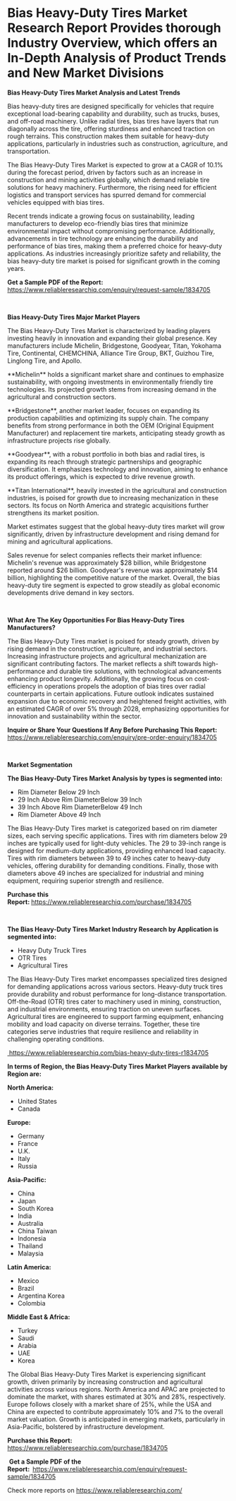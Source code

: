 <p><h1>Bias Heavy-Duty Tires Market Research Report Provides thorough Industry Overview, which offers an In-Depth Analysis of Product Trends and New Market Divisions</h1></p><p><strong>Bias Heavy-Duty Tires Market Analysis and Latest Trends</strong></p>
<p><p>Bias heavy-duty tires are designed specifically for vehicles that require exceptional load-bearing capability and durability, such as trucks, buses, and off-road machinery. Unlike radial tires, bias tires have layers that run diagonally across the tire, offering sturdiness and enhanced traction on rough terrains. This construction makes them suitable for heavy-duty applications, particularly in industries such as construction, agriculture, and transportation.</p><p>The Bias Heavy-Duty Tires Market is expected to grow at a CAGR of 10.1% during the forecast period, driven by factors such as an increase in construction and mining activities globally, which demand reliable tire solutions for heavy machinery. Furthermore, the rising need for efficient logistics and transport services has spurred demand for commercial vehicles equipped with bias tires.</p><p>Recent trends indicate a growing focus on sustainability, leading manufacturers to develop eco-friendly bias tires that minimize environmental impact without compromising performance. Additionally, advancements in tire technology are enhancing the durability and performance of bias tires, making them a preferred choice for heavy-duty applications. As industries increasingly prioritize safety and reliability, the bias heavy-duty tire market is poised for significant growth in the coming years.</p></p>
<p><strong>Get a Sample PDF of the Report:&nbsp;</strong> <a href="https://www.reliableresearchiq.com/enquiry/request-sample/1834705?utm_campaign=1896&utm_medium=2&utm_source=Github&utm_content=ia&utm_term=31122024&utm_id=bias-heavy-duty-tires">https://www.reliableresearchiq.com/enquiry/request-sample/1834705</a></p>
<p>&nbsp;</p>
<p><strong>Bias Heavy-Duty Tires Major Market Players</strong></p>
<p><p>The Bias Heavy-Duty Tires Market is characterized by leading players investing heavily in innovation and expanding their global presence. Key manufacturers include Michelin, Bridgestone, Goodyear, Titan, Yokohama Tire, Continental, CHEMCHINA, Alliance Tire Group, BKT, Guizhou Tire, Linglong Tire, and Apollo.</p><p>**Michelin** holds a significant market share and continues to emphasize sustainability, with ongoing investments in environmentally friendly tire technologies. Its projected growth stems from increasing demand in the agricultural and construction sectors. </p><p>**Bridgestone**, another market leader, focuses on expanding its production capabilities and optimizing its supply chain. The company benefits from strong performance in both the OEM (Original Equipment Manufacturer) and replacement tire markets, anticipating steady growth as infrastructure projects rise globally.</p><p>**Goodyear**, with a robust portfolio in both bias and radial tires, is expanding its reach through strategic partnerships and geographic diversification. It emphasizes technology and innovation, aiming to enhance its product offerings, which is expected to drive revenue growth.</p><p>**Titan International**, heavily invested in the agricultural and construction industries, is poised for growth due to increasing mechanization in these sectors. Its focus on North America and strategic acquisitions further strengthens its market position.</p><p>Market estimates suggest that the global heavy-duty tires market will grow significantly, driven by infrastructure development and rising demand for mining and agricultural applications. </p><p>Sales revenue for select companies reflects their market influence: Michelin's revenue was approximately $28 billion, while Bridgestone reported around $26 billion. Goodyear's revenue was approximately $14 billion, highlighting the competitive nature of the market. Overall, the bias heavy-duty tire segment is expected to grow steadily as global economic developments drive demand in key sectors.</p></p>
<p>&nbsp;</p>
<p><strong>What Are The Key Opportunities For Bias Heavy-Duty Tires Manufacturers?</strong></p>
<p><p>The Bias Heavy-Duty Tires market is poised for steady growth, driven by rising demand in the construction, agriculture, and industrial sectors. Increasing infrastructure projects and agricultural mechanization are significant contributing factors. The market reflects a shift towards high-performance and durable tire solutions, with technological advancements enhancing product longevity. Additionally, the growing focus on cost-efficiency in operations propels the adoption of bias tires over radial counterparts in certain applications. Future outlook indicates sustained expansion due to economic recovery and heightened freight activities, with an estimated CAGR of over 5% through 2028, emphasizing opportunities for innovation and sustainability within the sector.</p></p>
<p><strong>Inquire or Share Your Questions If Any Before Purchasing This Report:</strong> <a href="https://www.reliableresearchiq.com/enquiry/pre-order-enquiry/1834705?utm_campaign=1896&utm_medium=2&utm_source=Github&utm_content=ia&utm_term=31122024&utm_id=bias-heavy-duty-tires">https://www.reliableresearchiq.com/enquiry/pre-order-enquiry/1834705</a></p>
<p>&nbsp;</p>
<p><strong>Market Segmentation</strong></p>
<p><strong>The Bias Heavy-Duty Tires Market Analysis by types is segmented into:</strong></p>
<p><ul><li>Rim Diameter Below 29 Inch</li><li>29 Inch Above Rim DiameterBelow 39 Inch</li><li>39 Inch Above Rim DiameterBelow 49 Inch</li><li>Rim Diameter Above 49 Inch</li></ul></p>
<p><p>The Bias Heavy-Duty Tires market is categorized based on rim diameter sizes, each serving specific applications. Tires with rim diameters below 29 inches are typically used for light-duty vehicles. The 29 to 39-inch range is designed for medium-duty applications, providing enhanced load capacity. Tires with rim diameters between 39 to 49 inches cater to heavy-duty vehicles, offering durability for demanding conditions. Finally, those with diameters above 49 inches are specialized for industrial and mining equipment, requiring superior strength and resilience.</p></p>
<p><strong>Purchase this Report:&nbsp;</strong><a href="https://www.reliableresearchiq.com/purchase/1834705?utm_campaign=1896&utm_medium=2&utm_source=Github&utm_content=ia&utm_term=31122024&utm_id=bias-heavy-duty-tires">https://www.reliableresearchiq.com/purchase/1834705</a></p>
<p>&nbsp;</p>
<p><strong>The Bias Heavy-Duty Tires Market Industry Research by Application is segmented into:</strong></p>
<p><ul><li>Heavy Duty Truck Tires</li><li>OTR Tires</li><li>Agricultural Tires</li></ul></p>
<p><p>The Bias Heavy-Duty Tires market encompasses specialized tires designed for demanding applications across various sectors. Heavy-duty truck tires provide durability and robust performance for long-distance transportation. Off-the-Road (OTR) tires cater to machinery used in mining, construction, and industrial environments, ensuring traction on uneven surfaces. Agricultural tires are engineered to support farming equipment, enhancing mobility and load capacity on diverse terrains. Together, these tire categories serve industries that require resilience and reliability in challenging operating conditions.</p></p>
<p><a href="https://www.reliableresearchiq.com/bias-heavy-duty-tires-r1834705?utm_campaign=1896&utm_medium=2&utm_source=Github&utm_content=ia&utm_term=31122024&utm_id=bias-heavy-duty-tires">&nbsp;https://www.reliableresearchiq.com/bias-heavy-duty-tires-r1834705</a></p>
<p><strong>In terms of Region, the Bias Heavy-Duty Tires Market Players available by Region are:</strong></p>
<p>
    <p> <strong> North America: </strong>
        <ul>
            <li>United States</li>
            <li>Canada</li>
        </ul>
        </p> 
    <p> <strong> Europe: </strong>
        <ul>
            <li>Germany</li>
            <li>France</li>
            <li>U.K.</li>
            <li>Italy</li>
            <li>Russia</li>
        </ul>
        </p> 
    <p> <strong> Asia-Pacific: </strong>
        <ul>
            <li>China</li>
            <li>Japan</li>
            <li>South Korea</li>
            <li>India</li>
            <li>Australia</li>
            <li>China Taiwan</li>
            <li>Indonesia</li>
            <li>Thailand</li>
            <li>Malaysia</li>
        </ul>
        </p> 
    <p> <strong> Latin America: </strong>
        <ul>
            <li>Mexico</li>
            <li>Brazil</li>
            <li>Argentina Korea</li>
            <li>Colombia</li>
        </ul>
        </p> 
    <p> <strong> Middle East & Africa: </strong>
        <ul>
            <li>Turkey</li>
            <li>Saudi</li>
            <li>Arabia</li>
            <li>UAE</li>
            <li>Korea</li>
        </ul>
    </p>
    </p>
<p><p>The Global Bias Heavy-Duty Tires Market is experiencing significant growth, driven primarily by increasing construction and agricultural activities across various regions. North America and APAC are projected to dominate the market, with shares estimated at 30% and 28%, respectively. Europe follows closely with a market share of 25%, while the USA and China are expected to contribute approximately 10% and 7% to the overall market valuation. Growth is anticipated in emerging markets, particularly in Asia-Pacific, bolstered by infrastructure development.</p></p>
<p><strong>Purchase this Report: </strong><a href="https://www.reliableresearchiq.com/purchase/1834705?utm_campaign=1896&utm_medium=2&utm_source=Github&utm_content=ia&utm_term=31122024&utm_id=bias-heavy-duty-tires">https://www.reliableresearchiq.com/purchase/1834705</a></p>
<p>&nbsp;<strong>Get a Sample PDF of the Report:&nbsp;&nbsp;</strong><a href="https://www.reliableresearchiq.com/enquiry/request-sample/1834705?utm_campaign=1896&utm_medium=2&utm_source=Github&utm_content=ia&utm_term=31122024&utm_id=bias-heavy-duty-tires">https://www.reliableresearchiq.com/enquiry/request-sample/1834705</a></p>
<p><strong></strong></p>
<p>Check more reports on <a href="https://www.reliableresearchiq.com/?utm_campaign=1896&utm_medium=2&utm_source=Github&utm_content=ia&utm_term=31122024&utm_id=bias-heavy-duty-tires">https://www.reliableresearchiq.com/</a></p>